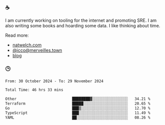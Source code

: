 ### ☕

I am currently working on tooling for the internet and promoting SRE. I am also writing some books and hoarding some data. I like thinking about time. 

Read more:

 - [natwelch.com](https://natwelch.com)
 - [@icco@merveilles.town](https://merveilles.town/@icco)
 - [blog](https://writing.natwelch.com)

### 🕒

<!--START_SECTION:waka-->

```txt
From: 30 October 2024 - To: 29 November 2024

Total Time: 46 hrs 33 mins

Other                         ████████▓░░░░░░░░░░░░░░░░   34.21 %
Terraform                     █████░░░░░░░░░░░░░░░░░░░░   20.65 %
Go                            ███▒░░░░░░░░░░░░░░░░░░░░░   12.70 %
TypeScript                    ███░░░░░░░░░░░░░░░░░░░░░░   11.49 %
YAML                          ██░░░░░░░░░░░░░░░░░░░░░░░   08.26 %
```

<!--END_SECTION:waka-->
